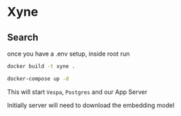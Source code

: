 # Xyne

## Search
once you have a .env setup, inside root run

```sh 
docker build -t xyne .
```

```sh
docker-compose up -d
```

This will start `Vespa`, `Postgres` and our App Server

Initially server will need to download the embedding model
